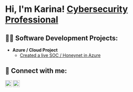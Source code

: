 <h1>Hi, I'm Karina! <a href="https://www.linkedin.com/in/karina-medina037/">Cybersecurity Professional</a>

<h2>👨‍💻 Software Development Projects:</h2>


- <b> Azure / Cloud Project </b>
  - [Created a live SOC / Honeynet in Azure](https://github.com/Karisky-M/Cloud-SOC)


<h2> 🤳 Connect with me:</h2>

[<img align="left" alt="Karinamedina | Twitter" width="22px" src="https://cdn.jsdelivr.net/npm/simple-icons@v3/icons/twitter.svg" />][twitter]
[<img align="left" alt="KarinaMedina | LinkedIn" width="22px" src="https://cdn.jsdelivr.net/npm/simple-icons@v3/icons/linkedin.svg" />][linkedin]

[twitter]: https://twitter.com/KarinaMedi29941
[linkedin]: https://linkedin.com/in/karina-medina037

<!--
**joshmadakor1/joshmadakor1** is a ✨ _special_ ✨ repository because its `README.md` (this file) appears on your GitHub profile.

Here are some ideas to get you started:

- 🔭 I’m currently working on ...
- 🌱 I’m currently learning ...
- 👯 I’m looking to collaborate on ...
- 🤔 I’m looking for help with ...
- 💬 Ask me about ...
- 📫 How to reach me: ...
- 😄 Pronouns: ...
- ⚡ Fun fact: ...
-->
